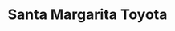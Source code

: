 ---
title: "Santa Margarita Toyota"
url: /rancho-santa-margarita/santa-margarita-toyota/
shop: Autohaus
---